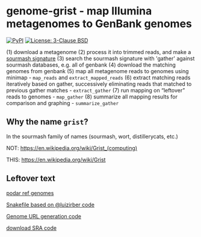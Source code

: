 # genome-grist - map Illumina metagenomes to GenBank genomes

<a href="https://pypi.org/project/genome-grist/"><img alt="PyPI" src="https://badge.fury.io/py/genome-grist.svg"></a>
<a href="https://github.com/dib-lab/pybbhash/blob/latest/LICENSE.txt"><img alt="License: 3-Clause BSD" src="https://img.shields.io/badge/License-BSD%203--Clause-blue.svg"></a>

(1) download a metagenome
(2) process it into trimmed reads, and make a [sourmash signature](https://sourmash.readthedocs.io/)
(3) search the sourmash signature with 'gather' against sourmash databases, e.g. all of genbank
(4) download the matching genomes from genbank
(5) map all metagenome reads to genomes using minimap - `map_reads` and `extract_mapped_reads`
(6) extract matching reads iteratively based on gather, successively eliminating reads that matched to previous gather matches - `extract_gather`
(7) run mapping on “leftover” reads to genomes - `map_gather`
(8) summarize all mapping results for comparison and graphing - `summarize_gather`

## Why the name `grist`?

In the sourmash family of names (sourmash, wort, distillerycats, etc.)

NOT:
https://en.wikipedia.org/wiki/Grist_(computing)

THIS:
https://en.wikipedia.org/wiki/Grist

## Leftover text

[podar ref genomes](https://osf.io/vbhy5/download)

[Snakefile based on @luizirber code](https://github.com/luizirber/phd/blob/ed2d89769bd6908a5f28a7b8415d2bcdc509e2bb/experiments/wort/sra_search/Snakefile)

[Genome URL generation code](https://github.com/dib-lab/sourmash_databases/pull/11/files#diff-3b4f98e8183094e86c5e5492ec95fb7cb078de369b41be91d061940474ce80e5R118-R139)

[download SRA code](https://github.com/luizirber/phd/blob/ed2d89769bd6908a5f28a7b8415d2bcdc509e2bb/experiments/wort/sra_search/Snakefile)
